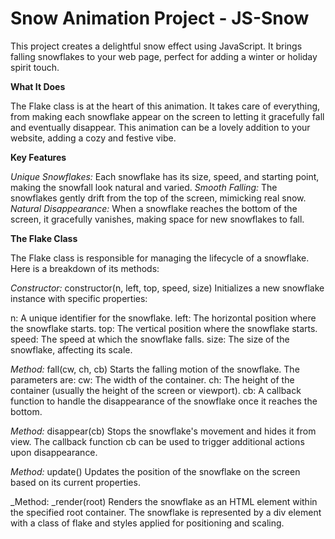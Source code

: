 # Snow Animation Project - JS-Snow

This project creates a delightful snow effect using JavaScript. It brings falling snowflakes to your web page, perfect for adding a winter or holiday spirit touch.

**What It Does**

The Flake class is at the heart of this animation. It takes care of everything, from making each snowflake appear on the screen to letting it gracefully fall and eventually disappear. This animation can be a lovely addition to your website, adding a cozy and festive vibe.

**Key Features**

_Unique Snowflakes:_ Each snowflake has its size, speed, and starting point, making the snowfall look natural and varied. 
_Smooth Falling:_ The snowflakes gently drift from the top of the screen, mimicking real snow. 
_Natural Disappearance:_ When a snowflake reaches the bottom of the screen, it gracefully vanishes, making space for new snowflakes to fall.

**The Flake Class**

The Flake class is responsible for managing the lifecycle of a snowflake. Here is a breakdown of its methods:

_Constructor:_ constructor(n, left, top, speed, size)
Initializes a new snowflake instance with specific properties:

n: A unique identifier for the snowflake.
left: The horizontal position where the snowflake starts.
top: The vertical position where the snowflake starts.
speed: The speed at which the snowflake falls.
size: The size of the snowflake, affecting its scale.

_Method:_ fall(cw, ch, cb)
Starts the falling motion of the snowflake. The parameters are:
cw: The width of the container.
ch: The height of the container (usually the height of the screen or viewport).
cb: A callback function to handle the disappearance of the snowflake once it reaches the bottom.

_Method:_ disappear(cb)
Stops the snowflake's movement and hides it from view. The callback function cb can be used to trigger additional actions upon disappearance.

_Method:_ update()
Updates the position of the snowflake on the screen based on its current properties.

_Method: _render(root)
Renders the snowflake as an HTML element within the specified root container. The snowflake is represented by a div element with a class of flake and styles applied for positioning and scaling.


 
